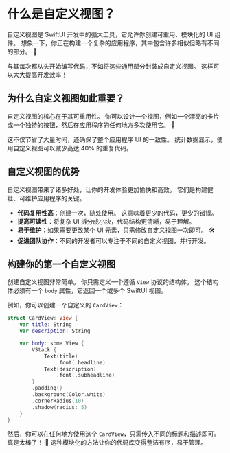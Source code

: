﻿# 什么是自定义视图？

自定义视图是 SwiftUI 开发中的强大工具，它允许你创建可重用、模块化的 UI 组件。 想象一下，你正在构建一个复杂的应用程序，其中包含许多相似但略有不同的部分。 🎨

与其每次都从头开始编写代码，不如将这些通用部分封装成自定义视图。 这样可以大大提高开发效率！

## 为什么自定义视图如此重要？

自定义视图的核心在于其可重用性。 你可以设计一个视图，例如一个漂亮的卡片或一个独特的按钮，然后在应用程序的任何地方多次使用它。 🚀

这不仅节省了大量时间，还确保了整个应用程序 UI 的一致性。 统计数据显示，使用自定义视图可以减少高达 40% 的重复代码。

## 自定义视图的优势

自定义视图带来了诸多好处，让你的开发体验更加愉快和高效。 它们是构建健壮、可维护应用程序的关键。

*   **代码复用性高**：创建一次，随处使用。 这意味着更少的代码，更少的错误。
*   **提高可读性**：将复杂 UI 拆分成小块，代码结构更清晰，易于理解。
*   **易于维护**：如果需要更改某个 UI 元素，只需修改自定义视图一次即可。 🛠️
*   **促进团队协作**：不同的开发者可以专注于不同的自定义视图，并行开发。

## 构建你的第一个自定义视图

创建自定义视图非常简单。 你只需定义一个遵循 `View` 协议的结构体。 这个结构体必须有一个 `body` 属性，它返回一个或多个 SwiftUI 视图。

例如，你可以创建一个自定义的 `CardView`：

```swift
struct CardView: View {
    var title: String
    var description: String

    var body: some View {
        VStack {
            Text(title)
                .font(.headline)
            Text(description)
                .font(.subheadline)
        }
        .padding()
        .background(Color.white)
        .cornerRadius(10)
        .shadow(radius: 5)
    }
}
```

然后，你可以在任何地方使用这个 `CardView`，只需传入不同的标题和描述即可。 真是太棒了！ 🤩 这种模块化的方法让你的代码库变得整洁有序，易于管理。